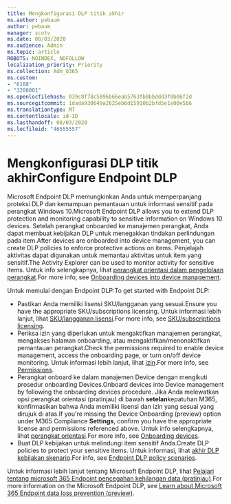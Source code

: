 ```yaml
---
title: Mengkonfigurasi DLP titik akhir
ms.author: pebaum
author: pebaum
manager: scotv
ms.date: 08/03/2020
ms.audience: Admin
ms.topic: article
ROBOTS: NOINDEX, NOFOLLOW
localization_priority: Priority
ms.collection: Adm_O365
ms.custom:
- "6108"
- "3200001"
ms.openlocfilehash: 039c8f78c5896b66eab5763fb0bbddd3f0b06f2d
ms.sourcegitcommit: 1dada930649a2625eb6d15910b2bfd5e1e00e5b6
ms.translationtype: MT
ms.contentlocale: id-ID
ms.lasthandoff: 08/03/2020
ms.locfileid: "46555557"
---
```

# <a name="configure-endpoint-dlp"></a><span data-ttu-id="22d59-102">Mengkonfigurasi DLP titik akhir</span><span class="sxs-lookup"><span data-stu-id="22d59-102">Configure Endpoint DLP</span></span>

<span data-ttu-id="22d59-103">Microsoft Endpoint DLP memungkinkan Anda untuk memperpanjang proteksi DLP dan kemampuan pemantauan untuk informasi sensitif pada perangkat Windows 10.</span><span class="sxs-lookup"><span data-stu-id="22d59-103">Microsoft Endpoint DLP allows you to extend DLP protection and monitoring capability to sensitive information on Windows 10 devices.</span></span> <span data-ttu-id="22d59-104">Setelah perangkat onboarded ke manajemen perangkat, Anda dapat membuat kebijakan DLP untuk menegakkan tindakan perlindungan pada item.</span><span class="sxs-lookup"><span data-stu-id="22d59-104">After devices are onboarded into device management, you can create DLP policies to enforce protective actions on items.</span></span> <span data-ttu-id="22d59-105">Penjelajah aktivitas dapat digunakan untuk memantau aktivitas untuk item yang sensitif.</span><span class="sxs-lookup"><span data-stu-id="22d59-105">The Activity Explorer can be used to monitor activity for sensitive items.</span></span> <span data-ttu-id="22d59-106">Untuk info selengkapnya, lihat [perangkat orientasi dalam pengelolaan perangkat](https://docs.microsoft.com/microsoft-365/compliance/endpoint-dlp-getting-started#onboarding-devices-into-device-management).</span><span class="sxs-lookup"><span data-stu-id="22d59-106">For more info, see [Onboarding devices into device management](https://docs.microsoft.com/microsoft-365/compliance/endpoint-dlp-getting-started#onboarding-devices-into-device-management).</span></span>  

<span data-ttu-id="22d59-107">Untuk memulai dengan Endpoint DLP:</span><span class="sxs-lookup"><span data-stu-id="22d59-107">To get started with Endpoint DLP:</span></span>

- <span data-ttu-id="22d59-108">Pastikan Anda memiliki lisensi SKU/langganan yang sesuai.</span><span class="sxs-lookup"><span data-stu-id="22d59-108">Ensure you have the appropriate SKU/subscriptions licensing.</span></span> <span data-ttu-id="22d59-109">Untuk informasi lebih lanjut, lihat [SKU/langganan lisensi](https://docs.microsoft.com/microsoft-365/compliance/endpoint-dlp-getting-started#skusubscriptions-licensing).</span><span class="sxs-lookup"><span data-stu-id="22d59-109">For more info, see [SKU/subscriptions licensing](https://docs.microsoft.com/microsoft-365/compliance/endpoint-dlp-getting-started#skusubscriptions-licensing).</span></span>
- <span data-ttu-id="22d59-110">Periksa izin yang diperlukan untuk mengaktifkan manajemen perangkat, mengakses halaman onboarding, atau mengaktifkan/menonaktifkan pemantauan perangkat.</span><span class="sxs-lookup"><span data-stu-id="22d59-110">Check the permissions required to enable device management, access the onboarding page, or turn on/off device monitoring.</span></span> <span data-ttu-id="22d59-111">Untuk informasi lebih lanjut, lihat [izin](https://docs.microsoft.com/microsoft-365/compliance/endpoint-dlp-getting-started#permissions).</span><span class="sxs-lookup"><span data-stu-id="22d59-111">For more info, see [Permissions](https://docs.microsoft.com/microsoft-365/compliance/endpoint-dlp-getting-started#permissions).</span></span>
- <span data-ttu-id="22d59-112">Perangkat onboard ke dalam manajemen Device dengan mengikuti prosedur onboarding Devices.</span><span class="sxs-lookup"><span data-stu-id="22d59-112">Onboard devices into Device management by following the onboarding devices procedure.</span></span> <span data-ttu-id="22d59-113">Jika Anda melewatkan opsi perangkat orientasi (pratinjau) di bawah **setelan**kepatuhan M365, konfirmasikan bahwa Anda memiliki lisensi dan izin yang sesuai yang dirujuk di atas.</span><span class="sxs-lookup"><span data-stu-id="22d59-113">If you're missing the Device Onboarding (preview) option under M365 Compliance  **Settings**, confirm you have the appropriate license and permissions referenced above.</span></span> <span data-ttu-id="22d59-114">Untuk info selengkapnya, lihat [perangkat orientasi](https://docs.microsoft.com/microsoft-365/compliance/endpoint-dlp-getting-started#onboarding-devices).</span><span class="sxs-lookup"><span data-stu-id="22d59-114">For more info, see [Onboarding devices](https://docs.microsoft.com/microsoft-365/compliance/endpoint-dlp-getting-started#onboarding-devices).</span></span> 
- <span data-ttu-id="22d59-115">Buat DLP kebijakan untuk melindungi item sensitif Anda.</span><span class="sxs-lookup"><span data-stu-id="22d59-115">Create DLP policies to protect your sensitive items.</span></span> <span data-ttu-id="22d59-116">Untuk informasi, lihat [akhir DLP kebijakan skenario](https://docs.microsoft.com/microsoft-365/compliance/endpoint-dlp-using?view=o365-worldwide#endpoint-dlp-policy-scenarios).</span><span class="sxs-lookup"><span data-stu-id="22d59-116">For info, see [Endpoint DLP policy scenarios](https://docs.microsoft.com/microsoft-365/compliance/endpoint-dlp-using?view=o365-worldwide#endpoint-dlp-policy-scenarios).</span></span>

<span data-ttu-id="22d59-117">Untuk informasi lebih lanjut tentang Microsoft Endpoint DLP, lihat [Pelajari tentang microsoft 365 Endpoint pencegahan kehilangan data (pratinjau)](https://docs.microsoft.com/microsoft-365/compliance/endpoint-dlp-learn-about).</span><span class="sxs-lookup"><span data-stu-id="22d59-117">For more information on the Microsoft Endpoint DLP, see [Learn about Microsoft 365 Endpoint data loss prevention (preview)](https://docs.microsoft.com/microsoft-365/compliance/endpoint-dlp-learn-about).</span></span>